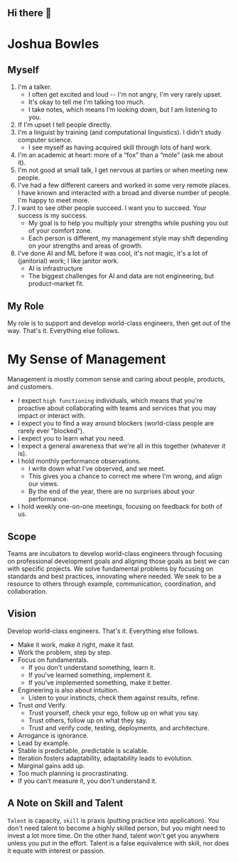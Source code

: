 ## Hi there 👋

<!--
**jbowles/jbowles** is a ✨ _special_ ✨ repository because its `README.md` (this file) appears on your GitHub profile.

Here are some ideas to get you started:

- 🔭 I’m currently working on ...
- 🌱 I’m currently learning ...
- 👯 I’m looking to collaborate on ...
- 🤔 I’m looking for help with ...
- 💬 Ask me about ...
- 📫 How to reach me: ...
- 😄 Pronouns: ...
- ⚡ Fun fact: ...
-->

# Joshua Bowles

## Myself
1. I'm a talker.
    * I often get excited and loud -- I'm not angry, I'm very rarely upset.
    * It's okay to tell me I'm talking too much.
    * I take notes, which means I’m looking down, but I am listening to you.
2. If I'm upset I tell people directly.
3. I'm a linguist by training (and computational linguistics). I didn't study computer science.
    * I see myself as having acquired skill through lots of hard work.
3. I'm an academic at heart: more of a “fox” than a “mole” (ask me about it).
4. I'm not good at small talk, I get nervous at parties or when meeting new people.
5. I've had a few different careers and worked in some very remote places. I have known and interacted with a broad and diverse number of people. I'm happy to meet more.
6. I want to see other people succeed. I want you to succeed. Your success is my success.
    * My goal is to help you multiply your strengths while pushing you out of your comfort zone.
    * Each person is different, my management style may shift depending on your strengths and areas of growth.
7. I've done AI and ML before it was cool, it's not magic, it's a lot of (janitorial) work; I like janitor work.
    * AI is infrastructure
    * The biggest challenges for AI and data are not engineering, but product-market fit.

## My Role
My role is to support and develop world-class engineers, then get out of the way. That's it. Everything else follows.

# My Sense of Management
Management is mostly common sense and caring about people, products, and customers.

* I expect `high functioning` individuals, which means that you're proactive about collaborating with teams and services that you may impact or interact with.
* I expect you to find a way around blockers (world-class people are rarely ever "blocked").
* I expect you to learn what you need.
* I expect a general awareness that we're all in this together (whatever _it_ is).
* I hold monthly performance observations.
    * I write down what I've observed, and we meet.
    * This gives you a chance to correct me where I'm wrong, and align our views.
    * By the end of the year, there are no surprises about your performance.
* I hold weekly one-on-one meetings, focusing on feedback for both of us.

## Scope
Teams are incubators to develop world-class engineers through focusing on professional development goals and aligning those goals as best we can with specific projects. We solve fundamental problems by focusing on standards and best practices, innovating where needed. We seek to be a resource to others through example, communication, coordination, and collaboration.

## Vision
Develop world-class engineers. That's it. Everything else follows.

* Make it work, make it right, make it fast.
* Work the problem, step by step.
* Focus on fundamentals.
    * If you don't understand something, learn it.
    * If you've learned something, implement it.
    * If you've implemented something, make it better.
* Engineering is also about intuition.
    * Listen to your instincts, check them against results, refine.
* Trust _and_ Verify.
    * Trust yourself, check your ego, follow up on what you say.
    * Trust others, follow up on what they say.
    * Trust and verify code, testing, deployments, and architecture.
* Arrogance is ignorance.
* Lead by example.
* Stable is predictable, predictable is scalable.
* Iteration fosters adaptability, adaptability leads to evolution.
* Marginal gains add up.
* Too much planning is procrastinating.
* If you can't measure it, you don't understand it.

## A Note on Skill and Talent
`Talent` is capacity, `skill` is praxis (putting practice into application). You don't need talent to become a highly skilled person, but you might need to invest a lot more time. On the other hand, talent won't get you anywhere unless you put in the effort. Talent is a false equivalence with skill, nor does it equate with interest or passion.